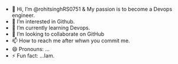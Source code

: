 - 👋 Hi, I’m @rohitsinghRS0751 & My passion is to become a Devops engineer.
- 👀 I’m interested in Github.
- 🌱 I’m currently learning Devops.
- 💞️ I’m looking to collaborate on GitHub
- 📫 How to reach me after whwn you commit me.
- 😄 Pronouns: ...
- ⚡ Fun fact: ...Iam.

<!---
rohitsinghRS0751/rohitsinghRS0751 is a ✨ special ✨ repository because its `README.md` (this file) appears on your GitHub profile.
You can click the Preview link to take a look at your changes.
--->
